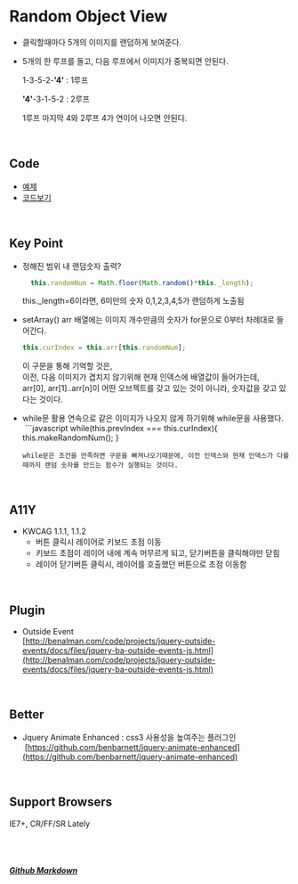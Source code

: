 # Random Object View
* 클릭할때마다 5개의 이미지를 랜덤하게 보여준다.
* 5개의 한 루프를 돌고, 다음 루프에서 이미지가 중복되면 안된다.

  1-3-5-2-**'4'** : 1루프
  
  **'4'**-3-1-5-2 : 2루프
  
  1루프 마지막 4와 2루프 4가 연이어 나오면 안된다.


<br>

## Code
* [예제](https://vlueviolet.github.io/study/exam/exam8/index.html)
* [코드보기](https://github.com/vlueviolet/study/blob/gh-pages/exam/exam8/js/study.js)
<br>

## Key Point
+ 정해진 범위 내 랜덤숫자 출력?
  ```javascript
    this.randomNum = Math.floor(Math.random()*this._length);
  ```
  this._length=6이라면, 6미만의 숫자 0,1,2,3,4,5가 랜덤하게 노출됨

+ setArray()
  arr 배열에는 이미지 개수만큼의 숫자가 for문으로 0부터 차례대로 들어간다.
  ```javascript
  this.curIndex = this.arr[this.randomNum];
  ```
  이 구문을 통해 기억할 것은,<br>
  이전, 다음 이미지가 겹치지 않기위해 현재 인덱스에 배열값이 들어가는데,<br>
  arr[0], arr[1]..arr[n]이 어떤 오브젝트를 갖고 있는 것이 아니라, 숫자값을 갖고 있다는 것이다.


+ while문 활용
  연속으로 같은 이미지가 나오지 않게 하기위해 while문을 사용했다.
  ```javascript
  while(this.prevIndex === this.curIndex){
    this.makeRandomNum();
  }
  ```
  while문은 조건을 만족하면 구문을 빠져나오기때문에, 이전 인덱스와 현재 인덱스가 다를때까지 랜덤 숫자를 만드는 함수가 실행되는 것이다.

<br>

## A11Y
+ KWCAG 1.1.1, 1.1.2
  + 버튼 클릭시 레이어로 키보드 초점 이동
  + 키보드 초점이 레이어 내에 계속 머무르게 되고, 닫기버튼을 클릭해야만 닫힘
  + 레이어 닫기버튼 클릭시, 레이어를 호출했던 버튼으로 초점 이동함
<br>

## Plugin
* Outside Event<br>[http://benalman.com/code/projects/jquery-outside-events/docs/files/jquery-ba-outside-events-js.html](http://benalman.com/code/projects/jquery-outside-events/docs/files/jquery-ba-outside-events-js.html)
<br>

## Better
* Jquery Animate Enhanced : css3 사용성을 높여주는 플러그인<br>
  [https://github.com/benbarnett/jquery-animate-enhanced](https://github.com/benbarnett/jquery-animate-enhanced)
<br>

## Support Browsers
IE7+, CR/FF/SR Lately



<br><br>
##### [Github Markdown](https://guides.github.com/features/mastering-markdown/)
